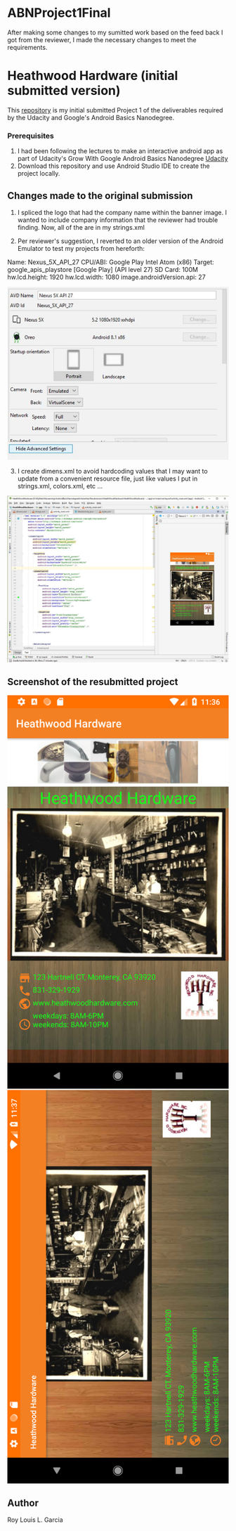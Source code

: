 # ABNProject1Final
After making some changes to my sumitted work based on the feed back I got from the reviewer, I made the necessary changes to meet the requirements.

# Heathwood Hardware (initial submitted version)

This [repository](https://github.com/roylouislgarcia/HeathWoodHardware) is my initial submitted Project 1 of the deliverables required by the Udacity and Google's Android Basics Nanodegree. 


### Prerequisites

1. I had been following the lectures to make an interactive android app as part of Udacity's Grow With Google Android Basics Nanodegree [Udacity](https://www.udacity.com/course/android-basics-nanodegree-by-google--nd803)
2. Download this repository and use Android Studio IDE to create the project locally.

## Changes made to the original submission

1. I spliced the logo that had the company name within the banner image. I wanted to include company information that the reviewer had trouble finding. Now, all of the are in my strings.xml

2. Per reviewer's suggestion, I reverted to an older version of the Android Emulator to test my projects from hereforth:

Name: Nexus_5X_API_27
CPU/ABI: Google Play Intel Atom (x86)
Target: google_apis_playstore [Google Play] (API level 27)
SD Card: 100M
hw.lcd.height: 1920
hw.lcd.width: 1080
image.androidVersion.api: 27

![Screenshot of emulator settings](emulator.jpg)

3. I create dimens.xml to avoid hardcoding values that I may want to update from a convenient resource file, just like values I put in strings.xml, colors.xml, etc ...

![Screenshot of Android Studio](androidstudtio.jpg)


## Screenshot of the resubmitted project

![Screenshot](resubmittedvertical.png)
![Screenshot](resubmittedhorizontal.png)




## Author

Roy Louis L. Garcia

